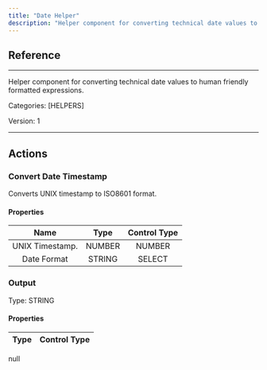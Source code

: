 ```yaml
---
title: "Date Helper"
description: "Helper component for converting technical date values to human friendly formatted expressions."
---
```

## Reference
<hr />

Helper component for converting technical date values to human friendly formatted expressions.


Categories: [HELPERS]


Version: 1

<hr />






## Actions


### Convert Date Timestamp
Converts UNIX timestamp to ISO8601 format.

#### Properties

|      Name      |     Type     |     Control Type     |
|:--------------:|:------------:|:--------------------:|
| UNIX Timestamp. | NUMBER | NUMBER  |
| Date Format | STRING | SELECT  |


### Output



Type: STRING

#### Properties

|     Type     |     Control Type     |
|:------------:|:--------------------:|
null





